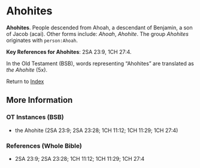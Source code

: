 # Ahohites
**Ahohites**. 
People descended from Ahoah, a descendant of Benjamin, a son of Jacob (acai). 
Other forms include: 
*Ahoah*, *Ahohite*. 
The group _Ahohites_ originates with `person:Ahoah`. 


**Key References for Ahohites**: 
2SA 23:9, 1CH 27:4. 


In the Old Testament (BSB), words representing “Ahohites” are translated as 
*the Ahohite* (5x). 




Return to [Index](00-Index.md)

## More Information

### OT Instances (BSB)

* the Ahohite (2SA 23:9; 2SA 23:28; 1CH 11:12; 1CH 11:29; 1CH 27:4)



### References (Whole Bible)

* 2SA 23:9; 2SA 23:28; 1CH 11:12; 1CH 11:29; 1CH 27:4



